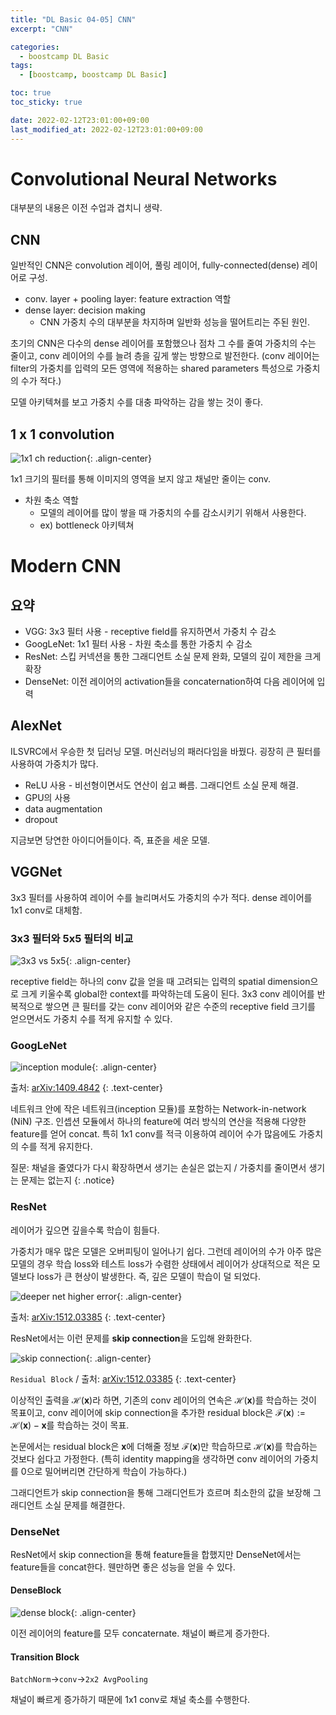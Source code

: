 ```yaml
---
title: "DL Basic 04-05] CNN"
excerpt: "CNN"

categories:
  - boostcamp DL Basic
tags:
  - [boostcamp, boostcamp DL Basic]

toc: true
toc_sticky: true

date: 2022-02-12T23:01:00+09:00
last_modified_at: 2022-02-12T23:01:00+09:00
---
```


# Convolutional Neural Networks

대부분의 내용은 이전 수업과 겹치니 생략.

## CNN

일반적인 CNN은 convolution 레이어, 풀링 레이어, fully-connected(dense) 레이어로 구성.

* conv. layer + pooling layer: feature extraction 역할
* dense layer: decision making
  * CNN 가중치 수의 대부분을 차지하며 일반화 성능을 떨어트리는 주된 원인.

초기의 CNN은 다수의 dense 레이어를 포함했으나 점차 그 수를 줄여 가중치의 수는 줄이고, conv 레이어의 수를 늘려 층을 깊게 쌓는 방향으로 발전한다. (conv 레이어는 filter의 가중치를 입력의 모든 영역에 적용하는 shared parameters 특성으로 가중치의 수가 적다.)

모델 아키텍쳐를 보고 가중치 수를 대충 파악하는 감을 쌓는 것이 좋다. 

## 1 x 1 convolution

![1x1 ch reduction](/assets/images/post/220212/boostcamp-DL-Basic-04-05/1x1_ch_reduction.png){: .align-center}

1x1 크기의 필터를 통해 이미지의 영역을 보지 않고 채널만 줄이는 conv.

* 차원 축소 역할
  * 모델의 레이어를 많이 쌓을 때 가중치의 수를 감소시키기 위해서 사용한다.
  * ex) bottleneck 아키텍쳐

# Modern CNN

## 요약

* VGG: 3x3 필터 사용 - receptive field를 유지하면서 가중치 수 감소
* GoogLeNet: 1x1 필터 사용 - 차원 축소를 통한 가중치 수 감소
* ResNet: 스킵 커넥션을 통한 그래디언트 소실 문제 완화, 모델의 깊이 제한을 크게 확장
* DenseNet: 이전 레이어의 activation들을 concaternation하여 다음 레이어에 입력

## AlexNet

ILSVRC에서 우승한 첫 딥러닝 모델. 머신러닝의 패러다임을 바꿨다. 굉장히 큰 필터를 사용하여 가중치가 많다.

* ReLU 사용 - 비선형이면서도 연산이 쉽고 빠름. 그래디언트 소실 문제 해결.
* GPU의 사용
* data augmentation
* dropout

지금보면 당연한 아이디어들이다. 즉, 표준을 세운 모델.

## VGGNet

3x3 필터를 사용하여 레이어 수를 늘리며서도 가중치의 수가 적다. dense 레이어를 1x1 conv로 대체함. 

### 3x3 필터와 5x5 필터의 비교

![3x3 vs 5x5](/assets/images/post/220212/boostcamp-DL-Basic-04-05/3x3_5x5.png){: .align-center}

receptive field는 하나의 conv 값을 얻을 때 고려되는 입력의 spatial dimension으로 크게 키울수록 global한 context를 파악하는데 도움이 된다. 3x3 conv 레이어를 반복적으로 쌓으면 큰 필터를 갖는 conv 레이어와 같은 수준의 receptive field 크기를 얻으면서도 가중치 수를 적게 유지할 수 있다.

### GoogLeNet

![inception module](/assets/images/post/220212/boostcamp-DL-Basic-04-05/inception_module.png){: .align-center}

출처: [arXiv:1409.4842](https://arxiv.org/pdf/1409.4842.pdf)
{: .text-center}

네트워크 안에 작은 네트워크(inception 모듈)를 포함하는 Network-in-network (NiN) 구조. 인셉션 모듈에서 하나의 feature에 여러 방식의 연산을 적용해 다양한 feature를 얻어 concat. 특히 1x1 conv를 적극 이용하여 레이어 수가 많음에도 가중치의 수를 적게 유지한다. 

질문: 채널을 줄였다가 다시 확장하면서 생기는 손실은 없는지 / 가중치를 줄이면서 생기는 문제는 없는지
{: .notice}

### ResNet

레이어가 깊으면 깊을수록 학습이 힘들다.

가중치가 매우 많은 모델은 오버피팅이 일어나기 쉽다. 그런데 레이어의 수가 아주 많은 모델의 경우 학습 loss와 테스트 loss가 수렴한 상태에서 레이어가 상대적으로 적은 모델보다 loss가 큰 현상이 발생한다. 즉, 깊은 모델이 학습이 덜 되었다.

![deeper net higher error](/assets/images/post/220212/boostcamp-DL-Basic-04-05/deeper_net_higher_error.png){: .align-center}

출처: [arXiv:1512.03385](https://arxiv.org/pdf/1512.03385.pdf)
{: .text-center}

ResNet에서는 이런 문제를 **skip connection**을 도입해 완화한다.

![skip connection](/assets/images/post/220212/boostcamp-DL-Basic-04-05/skip_connection.png){: .align-center}

`Residual Block` / 출처: [arXiv:1512.03385](https://arxiv.org/pdf/1512.03385.pdf)
{: .text-center}

이상적인 출력을 $\mathcal{H}(\boldsymbol{x})$라 하면, 기존의 conv 레이어의 연속은 $\mathcal{H}(\boldsymbol{x})$를 학습하는 것이 목표이고, conv 레이어에 skip connection을 추가한 residual block은 $\mathcal{F}(\boldsymbol{x}):=\mathcal{H}(\boldsymbol{x})-\boldsymbol{x}$를 학습하는 것이 목표.

논문에서는 residual block은 $\boldsymbol{x}$에 더해줄 정보 $\mathcal{F}(\boldsymbol{x})$만 학습하므로 $\mathcal{H}(\boldsymbol{x})$를 학습하는 것보다 쉽다고 가정한다. (특히 identity mapping을 생각하면 conv 레이어의 가중치를 0으로 밀어버리면 간단하게 학습이 가능하다.)

그래디언트가 skip connection을 통해 그래디언트가 흐르며 최소한의 값을 보장해 그래디언트 소실 문제를 해결한다.


### DenseNet

ResNet에서 skip connection을 통해 feature들을 합했지만 DenseNet에서는 feature들을 concat한다. 웬만하면 좋은 성능을 얻을 수 있다.

#### DenseBlock

![dense block](/assets/images/post/220212/boostcamp-DL-Basic-04-05/dense_block.png){: .align-center}

이전 레이어의 feature를 모두 concaternate. 채널이 빠르게 증가한다.

#### Transition Block

`BatchNorm`$\rightarrow$`conv`$\rightarrow$`2x2 AvgPooling`

채널이 빠르게 증가하기 때문에 1x1 conv로 채널 축소를 수행한다.